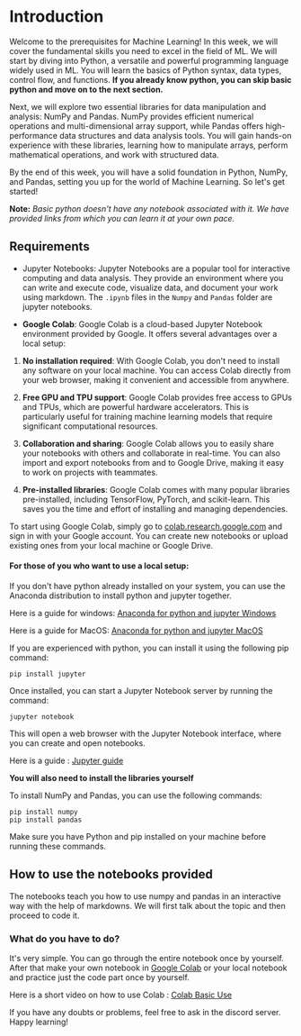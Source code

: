 # Introduction
Welcome to the prerequisites for Machine Learning! In this week, we will cover the fundamental skills you need to excel in the field of ML. We will start by diving into Python, a versatile and powerful programming language widely used in ML. You will learn the basics of Python syntax, data types, control flow, and functions. **If you already know python, you can skip basic python and move on to the next section.**

Next, we will explore two essential libraries for data manipulation and analysis: NumPy and Pandas. NumPy provides efficient numerical operations and multi-dimensional array support, while Pandas offers high-performance data structures and data analysis tools. You will gain hands-on experience with these libraries, learning how to manipulate arrays, perform mathematical operations, and work with structured data.

By the end of this week, you will have a solid foundation in Python, NumPy, and Pandas, setting you up for the world of Machine Learning. So let's get started! 

**Note:** _Basic python doesn't have any notebook associated with it. We have provided links from which you can learn it at your own pace._

## Requirements

- Jupyter Notebooks: Jupyter Notebooks are a popular tool for interactive computing and data analysis. They provide an environment where you can write and execute code, visualize data, and document your work using markdown. The ``.ipynb`` files in the ``Numpy`` and ``Pandas`` folder are jupyter notebooks. 

- **Google Colab**: Google Colab is a cloud-based Jupyter Notebook environment provided by Google. It offers several advantages over a local setup:

1. **No installation required**: With Google Colab, you don't need to install any software on your local machine. You can access Colab directly from your web browser, making it convenient and accessible from anywhere.

2. **Free GPU and TPU support**: Google Colab provides free access to GPUs and TPUs, which are powerful hardware accelerators. This is particularly useful for training machine learning models that require significant computational resources.

3. **Collaboration and sharing**: Google Colab allows you to easily share your notebooks with others and collaborate in real-time. You can also import and export notebooks from and to Google Drive, making it easy to work on projects with teammates.

4. **Pre-installed libraries**: Google Colab comes with many popular libraries pre-installed, including TensorFlow, PyTorch, and scikit-learn. This saves you the time and effort of installing and managing dependencies.

To start using Google Colab, simply go to [colab.research.google.com](https://colab.research.google.com) and sign in with your Google account. You can create new notebooks or upload existing ones from your local machine or Google Drive.


#### For those of you who want to use a local setup:

If you don't have python already installed on your system, you can use the Anaconda distribution to install python and jupyter together.

Here is a guide for windows: [Anaconda for python and jupyter Windows](https://www.youtube.com/watch?v=WUeBzT43JyY)

Here is a guide for MacOS: [Anaconda for python and jupyter MacOS](https://www.youtube.com/watch?v=PM60D-Pg890)

If you are experienced with python, you can install it using the following pip command:

```
pip install jupyter
```

Once installed, you can start a Jupyter Notebook server by running the command:

```
jupyter notebook
```

This will open a web browser with the Jupyter Notebook interface, where you can create and open notebooks.

Here is a guide : [Jupyter guide](https://www.geeksforgeeks.org/how-to-use-jupyter-notebook-an-ultimate-guide/)

**You will also need to install the libraries yourself**

To install NumPy and Pandas, you can use the following commands:

```shell
pip install numpy
pip install pandas
```

Make sure you have Python and pip installed on your machine before running these commands.

## How to use the notebooks provided

The notebooks teach you how to use numpy and pandas in an interactive way with the help of markdowns. We will first talk about the topic and then proceed to code it. 

### What do you have to do?

It's very simple. You can go through the entire notebook once by yourself. After that make your own notebook in [Google Colab](https://colab.research.google.com) or your local notebook and practice just the code part once by yourself. 

Here is a short video on how to use Colab : [Colab Basic Use](https://www.youtube.com/watch?v=8KeJZBZGtYo)

If you have any doubts or problems, feel free to ask in the discord server. Happy learning!
